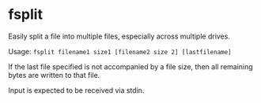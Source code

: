 # fsplit
Easily split a file into multiple files, especially across multiple drives.

Usage: `fsplit filename1 size1 [filename2 size 2] [lastfilename]`

If the last file specified is not accompanied by a file size, then all remaining
bytes are written to that file.

Input is expected to be received via stdin.
